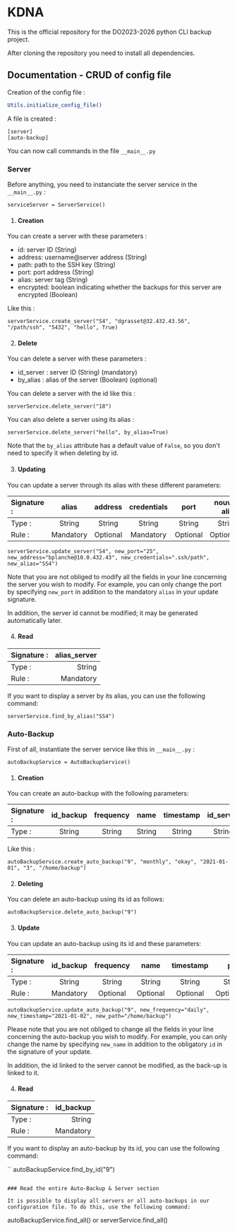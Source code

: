 # KDNA

This is the official repository for the DO2023-2026 python CLI backup project.

After cloning the repository you need to install all dependencies.

## Documentation - CRUD of config file

Creation of the config file :

```bash
Utils.initialize_config_file()
```

A file is created : 

```
[server]
[auto-backup]
```
You can now call commands in the file `__main__.py`

### Server

Before anything, you need to instanciate the server service in the `__main__.py` : 

```
serviceServer = ServerService()
```

1. #### Creation

You can create a server with these parameters :

- id: server ID    (String)
- address: username@server address  (String)
- path: path to the SSH key     (String)
- port: port address    (String)
- alias: server tag     (String)
- encrypted: boolean indicating whether the backups for this server are encrypted   (Boolean)

Like this :

```
serverService.create_server("S4", "dgrasset@32.432.43.56", "/path/ssh", "5432", "hello", True)
```

2. #### Delete

You can delete a server with these parameters :

- id_server : server ID (String)   (mandatory)
- by_alias : alias of the server (Boolean)  (optional)

You can delete a server with the id like this :

```
serverService.delete_server("18")
```

You can also delete a server using its alias :

```
serverService.delete_server("hello", by_alias=True)
```

Note that the `by_alias` attribute has a default value of `False`, so you don't need to specify it when deleting by id.

3. #### Updating

You can update a server through its alias with these different parameters:

| Signature : |    alias    | address    | credentials |    port    | nouvel alias |
| :---------- | :---------: | :--------: | :---------: | :--------: | -----------: |
| Type :      |   String    | String     | String      |   String   |       String |
| Rule :     | Mandatory | Optional | Mandatory  | Optional |   Optional |

```
serverService.update_server("S4", new_port="25", new_address="bplanche@10.0.432.43", new_credentials=".ssh/path", new_alias="SS4")
```

Note that you are not obliged to modify all the fields in your line concerning the server you wish to modify. For example, you can only change the port by specifying `new_port` in addition to the mandatory `alias` in your update signature.

In addition, the server id cannot be modified; it may be generated automatically later.

4. #### Read

| Signature : |  alias_server  | 
| :---------- | -------------: |
| Type :      |   String       |
| Rule :     |   Mandatory    |


If you want to display a server by its alias, you can use the following command:
```
serverService.find_by_alias("SS4")
```

### Auto-Backup

First of all, instantiate the server service like this in `__main__.py` :

```
autoBackupService = AutoBackupService()
```

1. #### Creation

You can create an auto-backup with the following parameters:

| Signature : | id_backup | frequency |  name  | timestamp | id_server |   path |
| :---------- | :-------: | :-------: | :----: | :-------: | :-------: | -----: |
| Type :      |  String   |  String   | String |  String   |  String   | String |

Like this :

```
autoBackupService.create_auto_backup("9", "monthly", "okay", "2021-01-01", "3", "/home/backup")
```

2. #### Deleting

You can delete an auto-backup using its id as follows:
```
autoBackupService.delete_auto_backup("9")
```

3. #### Update

You can update an auto-backup using its id and these parameters:

| Signature : |  id_backup  | frequency  |    name    | timestamp  |       path |
| :---------- | :---------: | :--------: | :--------: | :--------: | ---------: |
| Type :      |   String    |   String   |   String   |   String   |     String |
| Rule :     | Mandatory | Optional | Optional | Optional | Optional |

```
autoBackupService.update_auto_backup("9", new_frequency="daily", new_timestamp="2021-01-02", new_path="/home/backup")
```

Please note that you are not obliged to change all the fields in your line concerning the auto-backup you wish to modify. For example, you can only change the name by specifying `new_name` in addition to the obligatory `id` in the signature of your update.

In addition, the id linked to the server cannot be modified, as the back-up is linked to it.

4. #### Read

| Signature : |  id_backup  | 
| :---------- | ----------: |
| Type :      |   String    |
| Rule :     | Mandatory |


If you want to display an auto-backup by its id, you can use the following command:

``
autoBackupService.find_by_id("9")
```

### Read the entire Auto-Backup & Server section

It is possible to display all servers or all auto-backups in our configuration file. To do this, use the following command:
```
autoBackupService.find_all()
or
serverService.find_all()
```